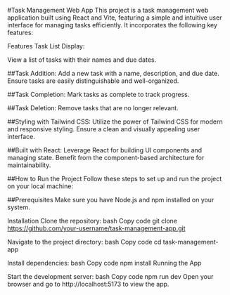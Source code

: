#Task Management Web App
This project is a task management web application built using React and Vite, featuring a simple and intuitive user interface for managing tasks efficiently. It incorporates the following key features:

Features
Task List Display:

View a list of tasks with their names and due dates.

##Task Addition:
Add a new task with a name, description, and due date.
Ensure tasks are easily distinguishable and well-organized.

##Task Completion:
Mark tasks as complete to track progress.

##Task Deletion:
Remove tasks that are no longer relevant.

##Styling with Tailwind CSS:
Utilize the power of Tailwind CSS for modern and responsive styling.
Ensure a clean and visually appealing user interface.

##Built with React:
Leverage React for building UI components and managing state.
Benefit from the component-based architecture for maintainability.

##How to Run the Project
Follow these steps to set up and run the project on your local machine:

##Prerequisites
Make sure you have Node.js and npm installed on your system.

Installation
Clone the repository:
bash
Copy code
git clone https://github.com/your-username/task-management-app.git

Navigate to the project directory:
bash
Copy code
cd task-management-app

Install dependencies:
bash
Copy code
npm install
Running the App

Start the development server:
bash
Copy code
npm run dev
Open your browser and go to http://localhost:5173 to view the app.
